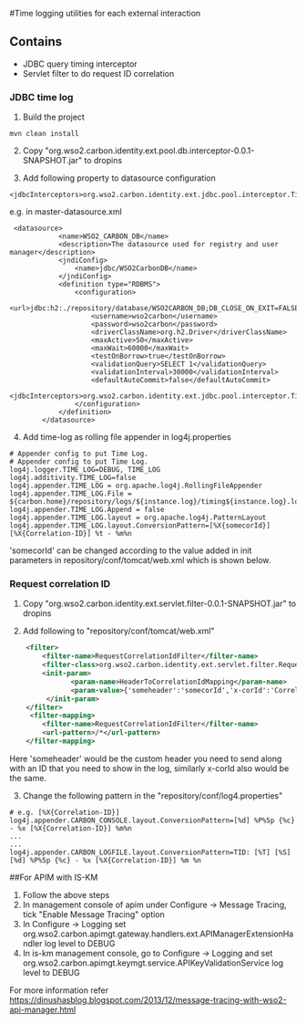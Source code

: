 #Time logging utilities for each external interaction

## Contains
* JDBC query timing interceptor
* Servlet filter to do request ID correlation

### JDBC time log
1. Build the project
```$cmd
mvn clean install
```
2. Copy "org.wso2.carbon.identity.ext.pool.db.interceptor-0.0.1-SNAPSHOT.jar" to dropins


3. Add following property to datasource configuration

```$xml
<jdbcInterceptors>org.wso2.carbon.identity.ext.jdbc.pool.interceptor.TimeLogInterceptor</jdbcInterceptors>
```

e.g. in master-datasource.xml

```$xml
 <datasource>
            <name>WSO2_CARBON_DB</name>
            <description>The datasource used for registry and user manager</description>
            <jndiConfig>
                <name>jdbc/WSO2CarbonDB</name>
            </jndiConfig>
            <definition type="RDBMS">
                <configuration>
                    <url>jdbc:h2:./repository/database/WSO2CARBON_DB;DB_CLOSE_ON_EXIT=FALSE;LOCK_TIMEOUT=60000</url>
                    <username>wso2carbon</username>
                    <password>wso2carbon</password>
                    <driverClassName>org.h2.Driver</driverClassName>
                    <maxActive>50</maxActive>
                    <maxWait>60000</maxWait>
                    <testOnBorrow>true</testOnBorrow>
                    <validationQuery>SELECT 1</validationQuery>
                    <validationInterval>30000</validationInterval>
                    <defaultAutoCommit>false</defaultAutoCommit>
                    <jdbcInterceptors>org.wso2.carbon.identity.ext.jdbc.pool.interceptor.TimeLogInterceptor</jdbcInterceptors>
                </configuration>
            </definition>
        </datasource>
```

4. Add time-log as rolling file appender in log4j.properties
```properties
# Appender config to put Time Log.
# Appender config to put Time Log.
log4j.logger.TIME_LOG=DEBUG, TIME_LOG
log4j.additivity.TIME_LOG=false
log4j.appender.TIME_LOG = org.apache.log4j.RollingFileAppender
log4j.appender.TIME_LOG.File = ${carbon.home}/repository/logs/${instance.log}/timing${instance.log}.log
log4j.appender.TIME_LOG.Append = false
log4j.appender.TIME_LOG.layout = org.apache.log4j.PatternLayout
log4j.appender.TIME_LOG.layout.ConversionPattern=[%X{somecorId}] [%X{Correlation-ID}] %t - %m%n
```

'somecorId' can be changed according to the value added in init parameters in 
repository/conf/tomcat/web.xml which is shown below.

### Request correlation ID

1. Copy "org.wso2.carbon.identity.ext.servlet.filter-0.0.1-SNAPSHOT.jar" to dropins


2. Add following to "repository/conf/tomcat/web.xml"
```xml
    <filter>
        <filter-name>RequestCorrelationIdFilter</filter-name>
        <filter-class>org.wso2.carbon.identity.ext.servlet.filter.RequestCorrelationIdFilter</filter-class>
        <init-param>
               <param-name>HeaderToCorrelationIdMapping</param-name>
               <param-value>{'someheader':'somecorId','x-corId':'Correlation-ID'}</param-value>
         </init-param>
    </filter>
     <filter-mapping>
        <filter-name>RequestCorrelationIdFilter</filter-name>
        <url-pattern>/*</url-pattern>
    </filter-mapping>

```

Here 'someheader' would be the custom header you need to send along with an ID
that you need to show in the log, similarly x-corId also would be the same. 


3. Change the following pattern in the "repository/conf/log4.properties"

```properties
# e.g. [%X{Correlation-ID}]
log4j.appender.CARBON_CONSOLE.layout.ConversionPattern=[%d] %P%5p {%c} - %x [%X{Correlation-ID}] %m%n
...
...
log4j.appender.CARBON_LOGFILE.layout.ConversionPattern=TID: [%T] [%S] [%d] %P%5p {%c} - %x [%X{Correlation-ID}] %m %n   

```

##For APIM with IS-KM

1. Follow the above steps
2. In management console of apim under Configure -> Message Tracing, tick
"Enable Message Tracing" option
3. In Configure -> Logging set org.wso2.carbon.apimgt.gateway.handlers.ext.APIManagerExtensionHandler
log level to DEBUG
4. In is-km management console, go to Configure -> Logging and set
org.wso2.carbon.apimgt.keymgt.service.APIKeyValidationService log level to DEBUG

For more information refer 
https://dinushasblog.blogspot.com/2013/12/message-tracing-with-wso2-api-manager.html

